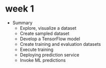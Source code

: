 # week 1

- Summary
  - Explore, visualize a dataset
  - Create sampled dataset
  - Develop a TensorFlow model
  - Create training and evaluation datasets
  - Execute training
  - Deploying prediction service
  - Invoke ML predictions
